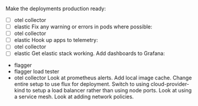 Make the deployments production ready:
  - [ ] otel collector
  - [ ] elastic
Fix any warning or errors in pods where possible:
  - [ ] otel collector
  - [ ] elastic
Hook up apps to telemetry:
  - [ ] otel collector
  - [ ] elastic
Get elastic stack working.
Add dashboards to Grafana:
  - flagger
  - flagger load tester
  - otel collector
Look at prometheus alerts.
Add local image cache.
Change entire setup to use flux for deployment.
Switch to using cloud-provider-kind to setup a load balancer rather than using node ports.
Look at using a service mesh.
Look at adding network policies.
